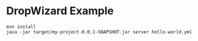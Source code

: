 # DropWizard Example

	mvn install
	java -jar target/my-project-0.0.1-SNAPSHOT.jar server hello-world.yml

